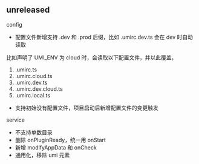 
## unreleased

config

* 配置文件新增支持 .dev 和 .prod 后缀，比如 .umirc.dev.ts 会在 dev 时自动读取

比如声明了 UMI_ENV 为 cloud 时，会读取以下配置文件，并以此覆盖，
1) .umirc.ts
2) .umirc.cloud.ts
3) .umirc.dev.ts
4) .umirc.dev.cloud.ts
5) .umirc.local.ts

* 支持初始没有配置文件，项目启动后新增配置文件的变更触发

service

* 不支持单数目录
* 删除 onPluginReady，统一用 onStart
* 新增 modifyAppData 和 onCheck
* 通用化，移除 umi 元素
